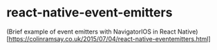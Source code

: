 # react-native-event-emitters
(Brief example of event emitters with NavigatorIOS in React Native)[https://colinramsay.co.uk/2015/07/04/react-native-eventemitters.html]
